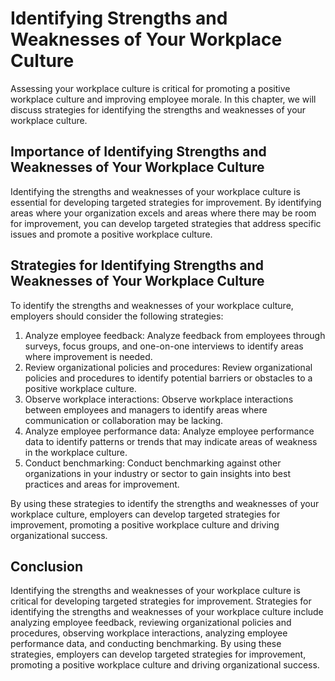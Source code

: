Identifying Strengths and Weaknesses of Your Workplace Culture
===========================================================================================================

Assessing your workplace culture is critical for promoting a positive workplace culture and improving employee morale. In this chapter, we will discuss strategies for identifying the strengths and weaknesses of your workplace culture.

Importance of Identifying Strengths and Weaknesses of Your Workplace Culture
----------------------------------------------------------------------------

Identifying the strengths and weaknesses of your workplace culture is essential for developing targeted strategies for improvement. By identifying areas where your organization excels and areas where there may be room for improvement, you can develop targeted strategies that address specific issues and promote a positive workplace culture.

Strategies for Identifying Strengths and Weaknesses of Your Workplace Culture
-----------------------------------------------------------------------------

To identify the strengths and weaknesses of your workplace culture, employers should consider the following strategies:

1. Analyze employee feedback: Analyze feedback from employees through surveys, focus groups, and one-on-one interviews to identify areas where improvement is needed.
2. Review organizational policies and procedures: Review organizational policies and procedures to identify potential barriers or obstacles to a positive workplace culture.
3. Observe workplace interactions: Observe workplace interactions between employees and managers to identify areas where communication or collaboration may be lacking.
4. Analyze employee performance data: Analyze employee performance data to identify patterns or trends that may indicate areas of weakness in the workplace culture.
5. Conduct benchmarking: Conduct benchmarking against other organizations in your industry or sector to gain insights into best practices and areas for improvement.

By using these strategies to identify the strengths and weaknesses of your workplace culture, employers can develop targeted strategies for improvement, promoting a positive workplace culture and driving organizational success.

Conclusion
----------

Identifying the strengths and weaknesses of your workplace culture is critical for developing targeted strategies for improvement. Strategies for identifying the strengths and weaknesses of your workplace culture include analyzing employee feedback, reviewing organizational policies and procedures, observing workplace interactions, analyzing employee performance data, and conducting benchmarking. By using these strategies, employers can develop targeted strategies for improvement, promoting a positive workplace culture and driving organizational success.
